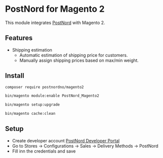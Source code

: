 # PostNord for Magento 2

This module integrates [PostNord](https://postnord.no) with Magento 2.

## Features

- Shipping estimation
    - Automatic estimation of shipping price for customers.
    - Manually assign shipping prices based on max/min weight.
    
## Install

```bash 
composer require postnordno/magento2

bin/magento module:enable PostNord_Magento2

bin/magento setup:upgrade

bin/magento cache:clean
```

## Setup

- Create developer account [PostNord Developer Portal](https://developer.postnord.no)
- Go to Stores -> Configurations -> Sales -> Delivery Methods -> PostNord
- Fill inn the credentials and save
